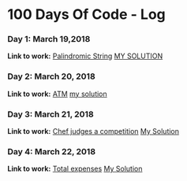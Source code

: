 # 100 Days Of Code - Log
### Day 1: March 19,2018

**Link to work:** [Palindromic String](https://www.hackerearth.com/practice/basic-programming/input-output/basics-of-input-output/practice-problems/algorithm/palindrome-check-2/)
[MY SOLUTION](https://github.com/mansibhandari2897/initial/blob/master/HACKEREARTH/palindromic%20string)

### Day 2: March 20, 2018

**Link to work:** [ATM](https://www.codechef.com/problems/HS08TEST)
[my solution](https://github.com/mansibhandari2897/initial/blob/master/codechef/ATM)

### Day 3: March 21, 2018

**Link to work:** [Chef judges a competition](https://www.codechef.com/problems/CO92JUDG)
[My Solution](https://github.com/mansibhandari2897/initial/blob/master/codechef/chef%20judges%20a%20competition)

### Day 4: March 22, 2018

**Link to work:** [Total expenses](https://www.codechef.com/problems/FLOW009)
[My Solution](https://github.com/mansibhandari2897/initial/blob/master/codechef/Total%20Expenses)





